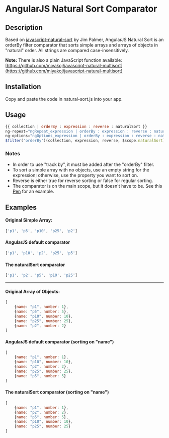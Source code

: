AngularJS Natural Sort Comparator
=======

Description
---------------
Based on [javascript-natural-sort](https://github.com/overset/javascript-natural-sort) by Jim Palmer, AngularJS Natural Sort is an orderBy filter comparator that sorts simple arrays and arrays of objects in "natural" order. All strings are compared case-insensitively.

**Note:** There is also a plain JavaScript function available: [https://github.com/miyakoj/javascript-natural-multisort](https://github.com/miyakoj/javascript-natural-multisort)

Installation
---------------
Copy and paste the code in natural-sort.js into your app.

Usage
---------------
```javascript
{{ collection | orderBy : expression : reverse : naturalSort }}
ng-repeat="ngRepeat_expression | orderBy : expression : reverse : naturalSort"
ng-options="ngOptions_expression | orderBy : expression : reverse : naturalSort"
$filter('orderBy')(collection, expression, reverse, $scope.naturalSort)
```

### Notes
* In order to use "track by", it must be added after the "orderBy" filter.
* To sort a simple array with no objects, use an empty string for the expression; otherwise, use the property you want to sort on.
* Reverse is either true for reverse sorting or false for regular sorting.
* The comparator is on the main scope, but it doesn't have to be. See this [Pen](https://codepen.io/miyakoj/pen/WzZrMe) for an example.


Examples
---------------

#### Original Simple Array:
```javascript
['p1', 'p5', 'p10', 'p25', 'p2']
```

#### AngularJS default comparator
```javascript
['p1', 'p10', 'p2', 'p25', 'p5']
```

#### The naturalSort comparator
```javascript
['p1', 'p2', 'p5', 'p10', 'p25']
```
------------------
#### Original Array of Objects:
```javascript
[
    {name: "p1", number: 1},
    {name: "p5", number: 5},
    {name: "p10", number: 10},
    {name: "p25", number: 25},
    {name: "p2", number: 2}
]
```

#### AngularJS default comparator (sorting on "name")
```javascript
[
    {name: "p1", number: 1},
    {name: "p10", number: 10},
    {name: "p2", number: 2},
    {name: "p25", number: 25},
    {name: "p5", number: 5}
]
```

#### The naturalSort comparator (sorting on "name")
```javascript
[
    {name: "p1", number: 1},
    {name: "p2", number: 2},
    {name: "p5", number: 5},
    {name: "p10", number: 10},
    {name: "p25", number: 25}
]
```